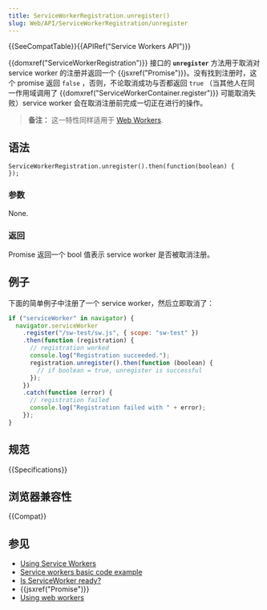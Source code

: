 ```yaml
---
title: ServiceWorkerRegistration.unregister()
slug: Web/API/ServiceWorkerRegistration/unregister
---
```


{{SeeCompatTable}}{{APIRef("Service Workers API")}}

{{domxref("ServiceWorkerRegistration")}} 接口的 **`unregister`** 方法用于取消对 service worker 的注册并返回一个 {{jsxref("Promise")}}。没有找到注册时，这个 promise 返回 `false` ，否则，不论取消成功与否都返回 `true` （当其他人在同一作用域调用了 {{domxref("ServiceWorkerContainer.register")}} 可能取消失败）service worker 会在取消注册前完成一切正在进行的操作。

> **备注：** 这一特性同样适用于 [Web Workers](/zh-CN/docs/Web/API/Web_Workers_API).

## 语法

```
ServiceWorkerRegistration.unregister().then(function(boolean) {
});
```

### 参数

None.

### 返回

Promise 返回一个 bool 值表示 service worker 是否被取消注册。

## 例子

下面的简单例子中注册了一个 service worker，然后立即取消了：

```js
if ("serviceWorker" in navigator) {
  navigator.serviceWorker
    .register("/sw-test/sw.js", { scope: "sw-test" })
    .then(function (registration) {
      // registration worked
      console.log("Registration succeeded.");
      registration.unregister().then(function (boolean) {
        // if boolean = true, unregister is successful
      });
    })
    .catch(function (error) {
      // registration failed
      console.log("Registration failed with " + error);
    });
}
```

## 规范

{{Specifications}}

## 浏览器兼容性

{{Compat}}

## 参见

- [Using Service Workers](/zh-CN/docs/Web/API/ServiceWorker_API/Using_Service_Workers)
- [Service workers basic code example](https://github.com/mdn/sw-test)
- [Is ServiceWorker ready?](https://jakearchibald.github.io/isserviceworkerready/)
- {{jsxref("Promise")}}
- [Using web workers](/zh-CN/docs/Web/Guide/Performance/Using_web_workers)
